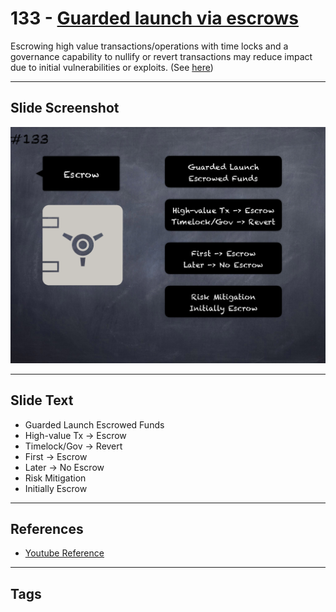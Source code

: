 # 133 - [Guarded launch via escrows](Guarded%20launch%20via%20escrows.md)
Escrowing high value transactions/operations with time locks and a governance capability to nullify or revert transactions may reduce impact due to initial vulnerabilities or exploits. (See [here](https://medium.com/electric-capital/derisking-defi-guarded-launches-2600ce730e0a#:~:text=Guarded%20Launches:%20Protecting%20Users%20with%20Limits&text=A%20new%20contract%20is%20deployed,product%20in%20a%20limited%20scope.))
___
## Slide Screenshot
![0133.png](../../images/5.Pitfalls%20and%20Best%20Practices%20201/133.png)
___
## Slide Text
- Guarded Launch Escrowed Funds
- High-value Tx -> Escrow
- Timelock/Gov -> Revert
- First -> Escrow
- Later -> No Escrow
- Risk Mitigation
- Initially Escrow
___
## References
- [Youtube Reference](https://youtu.be/HqHo1jKUnmU?t=998)
___
## Tags